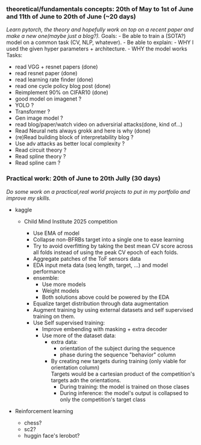 ### theoretical/fundamentals concepts: 20th of May to 1st of June and 11th of June to 20th of June (~20 days)
*Learn pytorch, the theory and hopefully work on top on a recent paper and make a new one(maybe just a blog?).*
Goals:
    - Be able to train a (SOTA?) model on a common task (CV, NLP, whatever).
    - Be able to explain:
        - WHY I used the given hyper parameters + architecture.
        - WHY the model works 
Tasks:
- read VGG + resnet papers (done)
- read resnet paper (done)
- read learning rate finder (done)
- read one cycle policy blog post (done)
- Reimplement 90% on CIFAR10 (done)
- good model on imagenet ?
- YOLO ?
- Transformer ?
- Gen image model ?
- read blog/paper/watch video on adversirial attacks(done, kind of...)
- Read Neural nets always grokk and here is why (done)
- (re)Read building block of interpretability blog ?
- Use adv attacks as better local complexity ?
- Read circuit theory ?
- Read spline theory ?
- Read spline cam ?

### Practical work: 20th of June to 20th Jully (30 days)
*Do some work on a practical,real world projects to put in my portfolio and improve my skills.*
- kaggle  
    - Child Mind Institute 2025 competition
        -  Use EMA of model
        -  Collapse non-BFRBs target into a single one to ease learning
        -  Try to avoid overfitting by taking the best mean CV score across all folds instead of using the peak CV epoch of each folds.
        - Aggregate patches of the ToF sensors data
        -  EDA input meta data (seq length, target, ...) and model performance
        -  ensemble:
            -  Use more models
            -  Weight models
            -  Both solutions above could be powered by the EDA
        - Equalize target distribution through data augmentation
        - Augment training by using external datasets and self supervised training on them.
        - Use Self supervised training:
            - Improve embending with masking + extra decoder
            - Use more of the dataset data:
                - extra data:
                    - orientation of the subject during the sequence
                    - phase during the sequence "behavior" column
                - By creating new targets during training (only viable for orientation column)  
                  Targets would be a cartesian product of the competition's targets adn the orientations.  
                  - During training: the model is trained on those clases
                  - During inference: the model's output is collapsed to only the competition's target class

        <!-- - sequence wise std norm -->
        <!-- -  put std normalization step in the model to since we are using CV model ensemble -->
        <!-- -  Update hyperparams (again): -->
        <!--    -  Use smaller btach sizes, top notebooks use 64 batch size, I use 256 -->
        <!--    -  Use a lot more epochs, top notebooks use ~100 epochs where I only use ~25 -->
        <!--    -  Increase patience, top notebooks use 40 patience -->
        <!-- Use post/pre truncating/padding instead of center truncating/padding -->
        <!-- -  use third branch for thm input -->
        <!-- - use other paddig methods like "same" or "reflect" padding for convolutions and sequence padding -->
          
- Reinforcement learning
    - chess?
    - sc2?
    - huggin face's lerobot?
